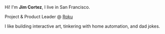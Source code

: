 ---
---

Hi! I'm **Jim Cortez**, I live in San Francisco.

Project & Product Leader @ [Roku](https://www.roku.com)

I like building interactive art, tinkering with home automation, and dad jokes.
